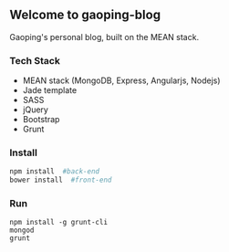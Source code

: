 ## Welcome to gaoping-blog
Gaoping's personal blog, built on the MEAN stack.

### Tech Stack
- MEAN stack (MongoDB, Express, Angularjs, Nodejs)
- Jade template
- SASS
- jQuery
- Bootstrap
- Grunt

### Install
```bash
npm install  #back-end
bower install  #front-end
```

### Run
```shell
npm install -g grunt-cli
mongod
grunt
```
